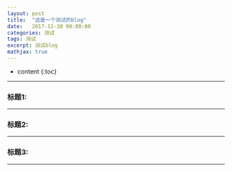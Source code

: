 ```yaml
---
layout: post
title:  "这是一个测试的blog"
date:   2017-12-30 00:00:00
categories: 测试
tags: 测试
excerpt: 测试blog
mathjax: true
---
```

* content
{:toc}
---



### 标题1:


---

### 标题2:




---

### 标题3:



---
